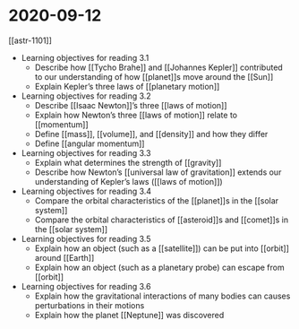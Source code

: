 # 2020-09-12

[[astr-1101]]

- Learning objectives for reading 3.1
  - Describe how [[Tycho Brahe]] and [[Johannes Kepler]] contributed to our understanding of how [[planet]]s move around the [[Sun]]
  - Explain Kepler’s three laws of [[planetary motion]]
- Learning objectives for reading 3.2
  - Describe [[Isaac Newton]]’s three [[laws of motion]]
  - Explain how Newton’s three [[laws of motion]] relate to [[momentum]]
  - Define [[mass]], [[volume]], and [[density]] and how they differ
  - Define [[angular momentum]]
- Learning objectives for reading 3.3
  - Explain what determines the strength of [[gravity]]
  - Describe how Newton’s [[universal law of gravitation]] extends our understanding of Kepler’s laws ([[laws of motion]])
- Learning objectives for reading 3.4
  - Compare the orbital characteristics of the [[planet]]s in the [[solar system]]
  - Compare the orbital characteristics of [[asteroid]]s and [[comet]]s in the [[solar system]]
- Learning objectives for reading 3.5
  - Explain how an object (such as a [[satellite]]) can be put into [[orbit]] around [[Earth]]
  - Explain how an object (such as a planetary probe) can escape from [[orbit]]
- Learning objectives for reading 3.6
  - Explain how the gravitational interactions of many bodies can causes perturbations in their motions
  - Explain how the planet [[Neptune]] was discovered

